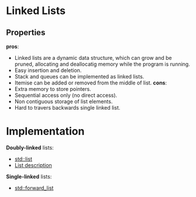 # Linked Lists
## Properties

**pros**:
* Linked lists are a dynamic data structure, which can grow and 
be pruned, allocating and deallocatig memory while the program is running.
* Easy insertion and deletion.
* Stack and queues can be implemented as linked lists.
* Itemise can be added or removed from the middle of list.
**cons**:
* Extra memory to store pointers.
* Sequential access only (no direct access).
* Non contiguous storage of list elements.
* Hard to travers backwards single linked list.

# Implementation

**Doubly-linked** lists:
* [std::list](http://www.cplusplus.com/reference/list/list/list/)
* [List description](http://www.cplusplus.com/reference/list/list/)

**Single-linked** lists:
* [std::forward_list](http://www.cplusplus.com/reference/forward_list/forward_list/)
